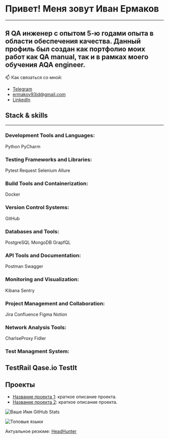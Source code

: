 # Привет! Меня зовут Иван Ермаков
---
Я QA инженер с опытом 5-ю годами опыта в области обеспечения качества. Данный профиль был создан как портфолио моих работ как QA manual, так и в рамках моего обучения AQA engineer.
---


📫 Как связаться со мной:
- [Telegram](https://t.me/ermakov_id)
- [ermakov93id@gmail.com](mailto:ermakov93id@gmail.com)
- [LinkedIn](https://www.linkedin.com/in/ermacsmak/)

## Stack & skills
---
### Development Tools and Languages:
Python PyCharm

### Testing Frameworks and Libraries:
Pytest Request Selenium Allure 

### Build Tools and Containerization:
Docker 

### Version Control Systems:
GitHub 

### Databases and Tools:
PostgreSQL MongoDB GrapfQL

### API Tools and Documentation:
Postman Swagger 

### Monitoring and Visualization:
Kibana Sentry

### Project Management and Collaboration:
Jira Confluence Figma Notion 

### Network Analysis Tools:
CharlseProxy Fidler

### Test Managment System:
TestRail Qase.io TestIt 
---

## Проекты
- [Название проекта 1](https://github.com/ваш-профиль/проект1): краткое описание проекта.
- [Название проекта 2](https://github.com/ваш-профиль/проект2): краткое описание проекта.

![Ваше Имя GitHub Stats](https://github-readme-stats.vercel.app/api?username=ermaksmak&show_icons=true&theme=radical)

![Топовые языки](https://github-readme-stats.vercel.app/api/top-langs/?username=ermaksmak&layout=compact&theme=radical)

Актуальное резюме: 
[HeadHunter](https://saratov.hh.ru/resume/9a1113a9ff038f8b620039ed1f5a6458577169)
